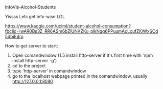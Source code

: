 InfoVis-Alcohol-Students

Yissss Lets get info-wise LOL

https://www.kaggle.com/uciml/student-alcohol-consumption?fbclid=IwAR0Bs3Z_RR6ASm6bZlUNKZKu_plkNgq6PPuumAoLcufZI0WxSCd5dbiE4ro

How to get server to start:
1. Open comandwindow
(1.5 install http-server if it's first time with 'npm install http-server -g')
2. cd to the project
3. type 'http-server' in comandwindow
4. go to the localhost webpage printed in the comandwindow, usually http://127.0.0.1:8080 
